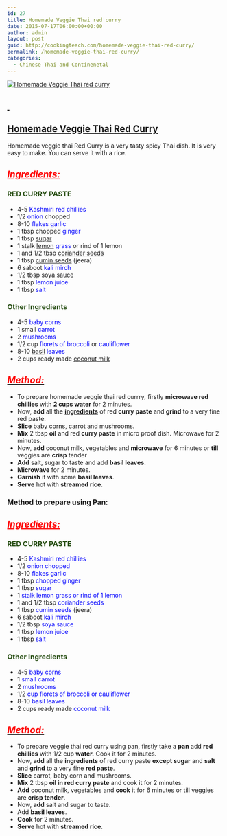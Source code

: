 ```yaml
---
id: 27
title: Homemade Veggie Thai red curry
date: 2015-07-17T06:00:00+00:00
author: admin
layout: post
guid: http://cookingteach.com/homemade-veggie-thai-red-curry/
permalink: /homemade-veggie-thai-red-curry/
categories:
  - Chinese Thai and Continenetal
---
```


[![Homemade Veggie Thai red curry](http://3.bp.blogspot.com/-ZAUCdKGfso8/VaiSYAfZF8I/AAAAAAAAAXk/3YLc3YODyLY/s320/ThaiRedFishCurry_2.jpg "Homemade Veggie Thai red curry")](http://3.bp.blogspot.com/-ZAUCdKGfso8/VaiSYAfZF8I/AAAAAAAAAXk/3YLc3YODyLY/s1600/ThaiRedFishCurry_2.jpg)

## <span style="text-decoration: underline;"> </span>

## <span style="text-decoration: underline;">Homemade Veggie Thai [Red Curry](http://en.wikipedia.org/wiki/Red_curry "Red curry")</span>

Homemade veggie thai Red Curry is a very tasty spicy Thai dish. It is very easy to make. You can serve it with a rice.

## _<span style="color: red;"><u>Ingredients:</u> </span>_

### **<span style="color: #274e13;">RED CURRY PASTE</span>**

*   4-5 <span style="color: blue;">Kashmiri red chillies</span>
*   1/2 <span style="color: blue;">onion</span> chopped
*   8-10 <span style="color: blue;">flakes garlic</span>
*   1 tbsp chopped <span style="color: blue;">ginger</span>
*   1 tbsp [sugar](http://en.wikipedia.org/wiki/Sugar "Sugar")
*   1 stalk <span style="color: blue;">[lemon](http://en.wikipedia.org/wiki/Lemon "Lemon") grass</span> or rind of 1 lemon
*   1 and 1/2 tbsp [coriander seeds](http://en.wikipedia.org/wiki/Coriander "Coriander")
*   1 tbsp [cumin seeds](http://en.wikipedia.org/wiki/Cumin "Cumin") (jeera)
*   6 saboot <span style="color: blue;">kali mirch</span>
*   1/2 tbsp [soya sauce](http://en.wikipedia.org/wiki/Soy_sauce "Soy sauce")
*   1 tbsp <span style="color: blue;">lemon juice</span>
*   1 tbsp <span style="color: blue;">salt</span>

### <span style="color: #274e13;">Other Ingredients</span>

*   4-5 <span style="color: blue;">baby corns</span>
*   1 small <span style="color: blue;">carrot</span>
*   2 <span style="color: blue;">mushrooms</span>
*   1/2 cup <span style="color: blue;">florets of broccoli</span> or <span style="color: blue;">cauliflower</span>
*   8-10 [basil](http://en.wikipedia.org/wiki/Basil "Basil") <span style="color: blue;">leaves</span>
*   2 cups ready made [coconut milk](http://en.wikipedia.org/wiki/Coconut_milk "Coconut milk")

## _<u><span style="color: red;">Method:</span></u>_

*   To prepare homemade veggie thai red currry, firstly **microwave red chillies** with **2 cups water** for 2 minutes.
*   Now, **add** all the **[ingredients](http://en.wikipedia.org/wiki/Ingredient "Ingredient")** of red **curry paste** and **grind** to a very fine red paste.
*   **Slice** baby corns, carrot and mushrooms.
*   **Mix** 2 tbsp **oil** and red **curry paste** in micro proof dish. Microwave for 2 minutes.
*   Now, **add** coconut milk, vegetables and **microwave** for 6 minutes or **till** veggies are **crisp** tender
*   **Add** salt, sugar to taste and add **basil leaves**.
*   **Microwave** for 2 minutes.
*   **Garnish** it with some **basil leaves**.
*   **Serve** hot with **streamed rice**.

### Method to prepare using Pan:

## <span style="color: red;"><u>_Ingredients:_</u></span>

### <span style="color: #274e13;">RED CURRY PASTE</span>

*   4-5 <span style="color: blue;">Kashmiri red chillies</span>
*   1/2 <span style="color: blue;">onion chopped</span>
*   8-10 <span style="color: blue;">flakes garlic</span>
*   1 tbsp <span style="color: blue;">chopped ginger</span>
*   1 tbsp <span style="color: blue;">sugar</span>
*   1 <span style="color: blue;">stalk lemon grass or rind of 1 lemon</span>
*   1 and 1/2 tbsp <span style="color: blue;">coriander seeds</span>
*   1 tbsp <span style="color: blue;">cumin seeds</span> (jeera)
*   6 saboot <span style="color: blue;">kali mirch</span>
*   1/2 tbsp <span style="color: blue;">soya sauce</span>
*   1 tbsp <span style="color: blue;">lemon juice</span>
*   1 tbsp <span style="color: blue;">salt</span>

### <span style="color: #274e13;">Other Ingredients</span>

*   4-5 <span style="color: blue;">baby corns</span>
*   1 <span style="color: blue;">small carrot</span>
*   2 <span style="color: blue;">mushrooms</span>
*   1/2 <span style="color: blue;">cup florets of broccoli or cauliflower</span>
*   8-10 <span style="color: blue;">basil leaves</span>
*   2 cups ready made <span style="color: blue;">coconut milk</span>

## _<u><span style="color: red;">Method:</span></u>_

*   To prepare veggie thai red curry using pan, firstly take a **pan** add **red chillies** with 1/2 cup **water.** Cook it for 2 minutes.
*   Now, **add** all the **ingredients** of red curry paste **except sugar** and **salt** and **grind** to a very fine **red paste**.
*   **Slice** carrot, baby corn and mushrooms.
*   **Mix** 2 tbsp **oil in red curry paste** and cook it for 2 minutes.
*   **Add** coconut milk, vegetables and **cook** it for 6 minutes or till veggies are **crisp tender**.
*   Now, **add** salt and sugar to taste.
*   Add **basil leaves**.
*   **Cook** for 2 minutes.
*   **Serve** hot with **streamed rice**.
